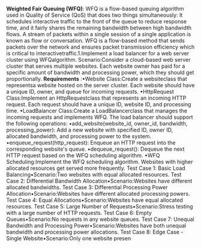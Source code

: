 **Weighted  Fair  Queuing  (WFQ)**:
WFQ  is  a  flow-based  queuing  algorithm  used  in  Quality  of Service (QoS) that does two things simultaneously: It schedules interactive traffic to the front of the  queue  to  reduce  response  time,  and  it  fairly  shares  the  remaining  bandwidth  between  high bandwidth flows. A stream of packets within a single session of a single application is known as flow  or  conversation.  WFQ  is  a  flow-based  method  that  sends  packets  over  the  network  and ensures packet transmission efficiency which is critical to interactivetraffic.1.Implement a load balancer for a web server cluster using WFQalgorithm. Scenario:Consider  a  cloud-based  web  server  cluster  that  serves  multiple  websites.  Each website owner has paid for a specific amount of bandwidth and processing power, which they should get proportionally. 
**Requirements**
:•Website Class:Create a websiteclass that representsa website hosted on the server cluster. Each  website  should  have  a  unique  ID,  owner,  and  queue  for  incoming requests. 
•HttpRequest Class:Implement  an HttpRequestclass  that  represents  an  incoming  HTTP request. Each request should have a unique ID, website ID, and processing time. •LoadBalancer Class:Create  a LoadBalancerclass  that  manages  the  incoming  requests  and implements   WFQ.   The   load   balancer   should   support   the   following operations: 
•add_website(website_id, owner_id, bandwidth, processing_power): Add a new website with specified ID, owner ID, allocated bandwidth, and processing power to the system. •enqueue_request(http_request): Enqueue an HTTP request into the corresponding website's queue. 
•dequeue_request(): Dequeue the next HTTP request based on the WFQ scheduling algorithm. 
•WFQ Scheduling:Implement the WFQ scheduling algorithm. Websites with higher allocated resources get served more frequently. 
  Test Case 1: Basic Load Balancing•Scenario:Two websites with equal allocated resources. 
  Test Case 2: Differential Bandwidth Allocation•Scenario:Websites have different allocated bandwidths.
  Test Case 3: Differential Processing Power Allocation•Scenario:Websites have different allocated processing powers. 
  Test Case 4: Equal Allocations•Scenario:Websites have equal allocated resources. 
  Test Case 5: Large Number of Requests•Scenario:Stress testing with a large number of HTTP requests. 
  Test Case 6: Empty Queues•Scenario:No requests in any website queues. 
  Test Case 7: Unequal Bandwidth and Processing Power•Scenario:Websites   have   both   unequal   bandwidth   and   processing   power allocations. 
  Test Case 8: Edge Case -Single Website•Scenario:Only one website presen
